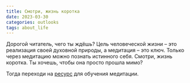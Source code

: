 ```yaml
---
title: Смотри, жизнь коротка
date: 2023-03-30
categories: outlooks
tags: about_life
---
```


Дорогой читатель, чего ты ждёшь? Цель человеческой жизни – это реализация своей
духовной природы, а медитация – это ключ. Только через медитацию можно познать истинного себя.
Смотри, жизнь коротка. Ты хочешь, чтобы она просто прошла мимо?

Тогда переходи на <a href="https://урокимедитации.рф">ресурс</a> для обучения медитации.
